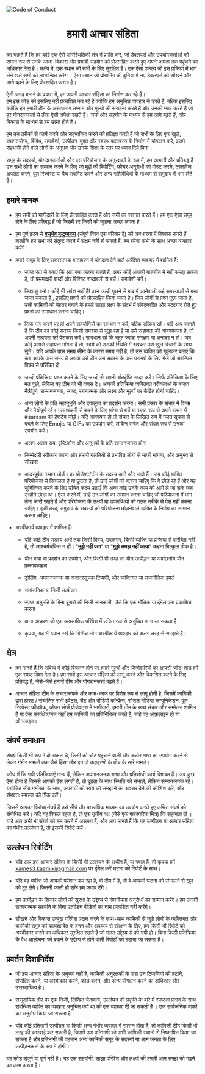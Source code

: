 <!-- 
Copyright (c) 2020 Kaamiki Development Team. All rights reserved.

Licensed under the Apache License, Version 2.0 (the "License");
you may not use this file except in compliance with the License.
You may obtain a copy of the License at

    http://www.apache.org/licenses/LICENSE-2.0

Unless required by applicable law or agreed to in writing, software
distributed under the License is distributed on an "AS IS" BASIS,
WITHOUT WARRANTIES OR CONDITIONS OF ANY KIND, either express or implied.
See the License for the specific language governing permissions and
limitations under the License.

Author(s):
    kwattorama <61426179+kwattorama@users.noreply.github.com>
    
-->

<!-- markdownlint-disable MD033 MD041 -->
![Code of Conduct](https://github.com/xames3/kaamiki/blob/assets/elements/img/code-of-conduct-banner.png?raw=true)
<h1><p align="center">हमारी आचार संहिता</p></h1>

हम चाहते हैं कि हर कोई एक ऐसे पारिस्थितिकी तंत्र में प्रगति करे, जो डेवलपर्स और उपयोगकर्ताओं को समान रूप से उनके आत्म-विकास और प्रभावी सहयोग को प्रोत्साहित करते हुए अपनी क्षमता तक पहुंचने का अधिकार देता है। संक्षेप में, एक स्थान जो सभी के लिए सुरक्षित है। एक ऐसा प्रकल्प जो इस प्रक्रिया में भाग लेने वाले सभी को लाभान्वित करेगा। ऐसा स्थान जो प्रोग्रामिंग की दुनिया में नए डेवलपर्स को सीखने और आगे बढ़ने के लिए प्रोत्साहित करता है। 

ऐसी जगह बनाने के प्रयास में, हम अपनी आचार संहिता का निर्माण कर रहे हैं।<br>हम इस कोड को इसलिए नही प्रकाशित कर रहे हैं क्योंकि हम अनुचित व्यवहार से डरते हैं, बल्कि इसलिए क्योंकि हम हमारी टीम के असाधारण सम्मान और मूल्यों की सराहना करते हैं और उनको प्यार करते हैं एवं हर योगदानकर्ता से ठीक ऐसी अपेक्षा रखते हैं। चर्चा और सहयोग के माध्यम से हम आगे बढ़ते हैं, और विकास के माध्यम से हम उन्नत होते हैं।

हम उन तरीकों से कार्य करने और सहभागिता करने की प्रतिज्ञा करते हैं जो सभी के लिए एक खुले, स्वागतयोग्य, विविध, समावेशी, उत्पीड़न-मुक्त और स्वस्थ वातावरण के निर्माण में योगदान करे, इसमे सहभागी होने वाले लोगों के अनुभव और उनके शिक्षा के स्तर पर ध्यान दिये बिना।

समूह  के सदस्यों, योगदानकर्ताओं और इस परियोजना के अनुरक्षकों के रूप में, हम आभारी और प्रतिबद्ध हैं उन सभी लोगों का सम्मान करने के लिए  जो मुद्दों की रिपोर्टिंग, फीचर अनुरोधों को पोस्ट करने, दस्तावेज अपडेट करने, पुल रिक्वेस्ट या पैच सबमिट करने और अन्य गतिविधियों के माध्यम से समुदाय में भाग लेते हैं।

## हमारे मानक

- हम सभी को भागीदारी के लिए प्रोत्साहित करते हैं और सभी का स्वागत करते हैं। हम एक ऐसा समूह  होने के लिए प्रतिबद्ध हैं जो जिसमें हर किसी को जुड़ना अच्छा लगता है।   

- हम पूर्ण हृदय से **[वसुधैव कुटुम्बकम](https://en.wikipedia.org/wiki/Vasudhaiva_Kutumbakam)** (संपूर्ण विश्व एक परिवार है) की अवधारणा में विश्वास करते हैं। हालाँकि हम सभी को संतुष्ट करने में सक्षम नहीं हो सकते हैं, हम हमेशा सभी के साथ अच्छा व्यवहार करेंगे।

- हमारे समूह  के लिए सकारात्मक वातावरण में योगदान देने वाले अपेक्षित व्यवहार में शामिल हैं:

  - स्पष्ट रूप से बताएं कि आप क्या कहना चाहते हैं, अगर कोई आपकी बातचीत में नहीं समझ सकता है, तो प्रथमाक्षरी शब्दों और विशिष्ट शब्दावली से बचें। समावेशी बनें। 

  - जिज्ञासु बनो। कोई भी सर्वज्ञ नहीं है! प्रश्न जल्दी पूछने से बाद में आनेवाली कई समस्याओं से बचा जाता सकता है , इसलिए प्रश्नों को प्रोत्साहित किया जाता है। जिन लोगों से प्रश्न पूछा जाता है, उन्हें कामिकी को बेहतर बनाने के हमारे साझा लक्ष्य के संदर्भ में संवेदनशील और मददगार होते हुए प्रश्नो का समाधान करना चाहिए।

  - सिर्फ मांग करने पर ही अपने सहयोगियों का समर्थन न करें, बल्कि सक्रिय रहें। यदि आप जानते हैं कि टीम का कोई सदस्य किसी समस्या से जूझ रहा है या उसे सहायता की आवश्यकता है, तो अपनी सहायता की पेशकश करें। सावधान रहें कि बहुत ज्यादा संरक्षण या अनादर न हो। जब कोई आपसे सहायता मांगता है तो, स्वयं को उसकी स्थिति में रखकर उसे खुले विचारों के साथ सुनें। यदि आपके पास समय सीमा के कारण समय नहीं है, तो उस व्यक्ति को खुलकर बताएं कि कब आपके पास समय है अथवा उसे टीम उस सदस्य के पास परामर्श के लिए भेजे जो संबन्धित विषय से परिचित हो।
  
  - जल्दी प्रतिक्रिया प्राप्त करने के लिए जल्दी से अपनी अंतर्दृष्टि साझा करें। सिर्फ प्रतिक्रिया के लिए मत पूछो, लेकिन यह टीम को भी वापस दे। आपकी प्रतिक्रिया व्यक्तिगत वरीयताओं के बजाय मैत्रीपूर्ण, सम्मानजनक, स्पष्ट, रचनात्मक और लक्ष्य और मूल्यों पर केंद्रित होनी चाहिए।

  - अन्य लोगों के प्रति सहानुभूति और दयालूता का प्रदर्शन करना। सभी प्रकार के संचार में विनम्र और मैत्रीपूर्ण रहें। गलतफहमी से बचने के लिए व्यंग्य से बचें या स्पष्ट रूप से अपने कथन में #sarasm का हैशटैग जोड़ें। यदि आवश्यक हो तो संचार के लिखित रूप में गलत सूचना से बचने के लिए Emojis या GIFs का उपयोग करें, लेकिन सचेत और संयत रूप से उनका उपयोग करें।

  - अलग-अलग राय, दृष्टिकोण और अनुभवों के प्रति सम्मानजनक होना

  - जिम्मेदारी स्वीकार करना और हमारी गलतियों से प्रभावित लोगों से माफी मांगना, और अनुभव से सीखना

  - आदरपूर्वक स्थान छोड़ें। हर प्रोजेक्ट/टीम के सदस्य आते और जाते हैं। जब कोई व्यक्ति परियोजना से निकलता है या छूटता है, तो उन्हें लोगों को बताना चाहिए कि वे छोड़ रहे हैं और यह सुनिश्चित करने के लिए उचित कदम उठाएँ कि अन्य कोई उनके काम को आगे ले जा सके जहां उन्होंने छोड़ा था। ऐसा करने में, उन्हें उन लोगों का सम्मान करना चाहिए जो परियोजना में भाग लेना जारी रखते हैं और परियोजना के लक्ष्यों या उपलब्धियों को गलत तरीके से पेश नहीं करना चाहिए। इसी तरह, समुदाय के सदस्यों को परियोजना छोड़नेवाले व्यक्ति के निर्णय का सम्मान करना चाहिए।

- अस्वीकार्य व्यवहार में शामिल हैं:

  - यदि कोई टीम सदस्य अभी तक किसी विषय, उपकरण, किसी व्यक्ति या प्रक्रिया से परिचित नहीं है, तो आश्चर्यचकित न हों। "**मुझे नहीं पता**" या "**मुझे समझ नहीं आया**" कहना बिल्कुल ठीक है।

  - यौन भाषा या प्रदर्शन का उपयोग, और किसी भी तरह का यौन उत्पीड़न या अवांछनीय यौन प्रस्ताव/पहल 

  - ट्रोलिंग, अपमानजनक या अनादरसूचक टिप्पणी, और व्यक्तिगत या राजनीतिक हमले

  - सार्वजनिक या निजी उत्पीड़न

  - स्पष्ट अनुमति के बिना दूसरों की निजी जानकारी, जैसे कि एक भौतिक या ईमेल पता प्रकाशित करना

  - अन्य आचरण जो एक व्यवसायिक परिवेश  में उचित रूप से अनुचित माना जा सकता है

  - कृपया, यह भी ध्यान रखें कि विभिन्न लोग अस्वीकार्य व्यवहार को अलग तरह से समझते हैं।

## क्षेत्र

- हम मानते हैं कि भविष्य में कोई विचलन होने पर हमारे मूल्यों और जिम्मेदारियों का आपसी जोड़-तोड़ हमें एक स्पष्ट दिशा देता है। हम सभी इस आचार संहिता को लागू करने और विकसित करने के लिए प्रतिबद्ध हैं, जैसे-जैसे  हमारी टीम और योगदानकर्ता बढ़ते हैं। 

- आचार संहिता टीम के संचार/संपर्क और काम-काज पर विशेष रूप से लागू होती है, जिसमें कामिकी द्वारा होस्ट / संचालित सभी इवेंट्स, चैट और वीडियो कॉन्फ्रेंस, सोशल मीडिया कम्युनिकेशन, पुल रिक्वेस्ट फीडबैक, ओपन सोर्स प्रोजेक्ट्स में भागीदारी, हमारी टीम के साथ संचार और सम्मेलन शामिल हैं या ऐसा कार्यक्षेत्र/मंच  जहाँ हम कामिकी का प्रतिनिधित्व करते हैं, चाहे वह ऑफ़लाइन हो या ऑनलाइन।

## संघर्ष समाधान

संघर्ष किसी भी रूप में हो सकता है, किसी को चोट पहुंचाने वाली और कठोर भाषा का उपयोग करने से लेकर गंभीर मामलों तक जैसे हिंसा और इन दो उदाहरणो के बीच के सारे मामले।

क्रोध में कि गयी प्रतिक्रियाएं मान्य हैं, लेकिन अपमानजनक भाषा और प्रतिशोधी कार्य विषाक्त हैं। जब कुछ ऐसा होता है जिससे आपको ठेस लगती है, तो दृढ़ता के साथ स्थिति को संभालें, लेकिन सम्मानजनक रहें। यथोचित त्तीव्र गंभीरता के साथ, अपराधी को स्वयं को समझाने का अवसर देने की कोशिश करें, और संभवतः समस्या को ठीक करें।

जिससे आपका विरोध/संघर्ष हैं उसे सीधे तौर वास्तविक माध्यम का उपयोग करते हुए कथित संघर्ष को संबोधित करें। यदि यह विफल रहता है, तो एक तृतीय पक्ष (जैसे एक पारस्परिक मित्र) कि सहायता लें । यदि आप अभी भी संघर्ष को हल करने में असमर्थ हैं, और आप मानते हैं कि यह उत्पीड़न या आचार संहिता का गंभीर उल्लंघन है, तो इसकी रिपोर्ट करें।

## उल्लंघन रिपोर्टिंग

- यदि आप इस आचार संहिता के किसी भी उल्लंघन के अधीन हैं, या गवाह हैं, तो कृपया हमें  <xames3.kaamiki@gmail.com> पर ईमेल करें घटना की रिपोर्ट के साथ। 

- यदि वह व्यक्ति जो आपको परेशान कर रहा है, वो टीम में है, तो वे आपकी घटना को संभालने से खुद को दूर लेंगे। जितनी जल्दी हो सके हम जवाब देंगे।

- हम उत्पीड़न के शिकार लोगों की सुरक्षा के उद्देश्य से गोपनीयता अनुरोधों का सम्मान करेंगे। हम उनकी सकारात्मक सहमति के बिना उत्पीड़न पीड़ितों का नाम प्रकाशित नही करेंगे।

- सीखने और विकास उन्मुख परिवेश प्रदान करने के साथ-साथ कामिकी से जुड़े लोगों के व्यक्तिगत और कामिकी समुह की कार्यशाक्ति के हनन और अपव्यय से संरक्षण के लिए, हम किसी भी रिपोर्ट को अस्वीकार करने का अधिकार सुरक्षित रखते हैं जो गलत उद्देश्य से की गयी हो। बिना किसी प्रतिक्रिया के वैध आलोचना को दबाने के उद्देश्य से होने वाली रिपोर्टों को हटाया जा सकता है।


## प्रवर्तन दिशानिर्देश

- जो इस आचार संहिता के अनुरूप नहीं हैं, कामिकी अनुरक्षकों के पास उन टिप्पणियों को हटाने, संपादित करने, या अस्वीकार करने, कोड करने, और अन्य योगदान करने का अधिकार और उत्तरदायित्व है। 

- सामुदायिक तौर पर एक निजी, लिखित चेतावनी, उल्लंघन की प्रकृति के बारे में स्पष्टता प्रदान के साथ संबन्धित व्यक्ति का व्यवहार अनुचित क्यों था की एक व्याख्या दी जा सकती है । एक सार्वजनिक माफी का अनुरोध किया जा सकता है।

- यदि कोई प्रतिभागी उत्पीड़न या किसी अन्य गंभीर व्यवहार में संलग्न होता है, तो कामिकी टीम किसी भी तरह की कार्रवाई कर सकती है, जिसमें उस प्रतिभागी को सभी कामिकी स्थानों से निष्काषित किया जा सकता है और प्रतिभागी की पहचान अन्य कामिकी समूह  के सदस्यों या आम जनता के लिए उत्पीड़नकर्ता के रूप में होगी। 


यह कोड संपूर्ण या पूर्ण नहीं है। यह एक सहयोगी, साझा परिवेश और लक्ष्यों की हमारी आम समझ को गढ़ने का काम करता है। 
